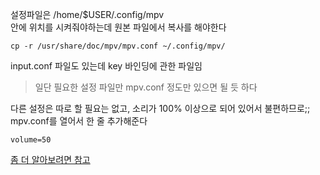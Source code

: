 설정파일은 /home/$USER/.config/mpv  
안에 위치를 시켜줘야하는데 원본 파일에서 복사를 해야한다   

```
cp -r /usr/share/doc/mpv/mpv.conf ~/.config/mpv/
```
input.conf 파일도 있는데 key 바인딩에 관한 파일임  

> 일단 필요한 설정 파일만 mpv.conf 정도만 있으면 될 듯 하다

다른 설정은 따로 할 필요는 없고, 소리가 100% 이상으로 되어 있어서 불편하므로;;  
mpv.conf를 열어서 한 줄 추가해준다  
```
volume=50
```

[좀 더 알아보려면 참고](https://wiki.archlinux.org/title/mpv)


